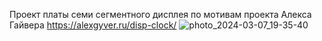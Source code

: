Проект платы семи сегментного дисплея по мотивам проекта Алекса Гайвера https://alexgyver.ru/disp-clock/
![photo_2024-03-07_19-35-40](https://github.com/Kom60/7segdisp/assets/25493169/2ed1cfc7-c939-4e87-a3a5-0dbb26502721)
